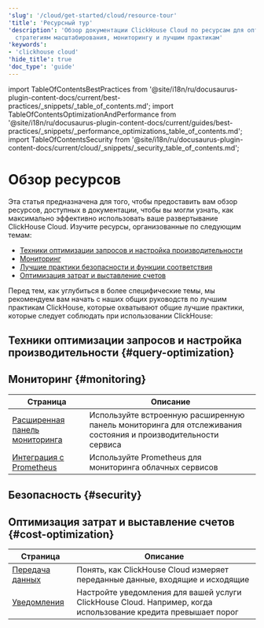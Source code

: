 ```yaml
---
'slug': '/cloud/get-started/cloud/resource-tour'
'title': 'Ресурсный тур'
'description': 'Обзор документации ClickHouse Cloud по ресурсам для оптимизации запросов,
  стратегиям масштабирования, мониторингу и лучшим практикам'
'keywords':
- 'clickhouse cloud'
'hide_title': true
'doc_type': 'guide'
---
```

import TableOfContentsBestPractices from '@site/i18n/ru/docusaurus-plugin-content-docs/current/best-practices/_snippets/_table_of_contents.md';
import TableOfContentsOptimizationAndPerformance from '@site/i18n/ru/docusaurus-plugin-content-docs/current/guides/best-practices/_snippets/_performance_optimizations_table_of_contents.md';
import TableOfContentsSecurity from '@site/i18n/ru/docusaurus-plugin-content-docs/current/cloud/_snippets/_security_table_of_contents.md';


# Обзор ресурсов

Эта статья предназначена для того, чтобы предоставить вам обзор ресурсов, доступных в документации, чтобы вы могли узнать, как максимально эффективно использовать ваше развертывание ClickHouse Cloud. Изучите ресурсы, организованные по следующим темам:

- [Техники оптимизации запросов и настройка производительности](#query-optimization)
- [Мониторинг](#monitoring)
- [Лучшие практики безопасности и функции соответствия](#security)
- [Оптимизация затрат и выставление счетов](#cost-optimization)

Перед тем, как углубиться в более специфические темы, мы рекомендуем вам начать с наших общих руководств по лучшим практикам ClickHouse, которые охватывают общие лучшие практики, которые следует соблюдать при использовании ClickHouse:

<TableOfContentsBestPractices />

## Техники оптимизации запросов и настройка производительности {#query-optimization}

<TableOfContentsOptimizationAndPerformance/>

## Мониторинг {#monitoring}

| Страница                                                          | Описание                                                                       |
|-------------------------------------------------------------------|-------------------------------------------------------------------------------|
| [Расширенная панель мониторинга](/cloud/manage/monitor/advanced-dashboard)  | Используйте встроенную расширенную панель мониторинга для отслеживания состояния и производительности сервиса |
| [Интеграция с Prometheus](/integrations/prometheus)              | Используйте Prometheus для мониторинга облачных сервисов                      |

## Безопасность {#security}

<TableOfContentsSecurity/>

## Оптимизация затрат и выставление счетов {#cost-optimization}

| Страница                                              | Описание                                                                                               |
|-------------------------------------------------------|-------------------------------------------------------------------------------------------------------|
| [Передача данных](/cloud/manage/network-data-transfer)| Понять, как ClickHouse Cloud измеряет переданные данные, входящие и исходящие                          |
| [Уведомления](/cloud/notifications)                   | Настройте уведомления для вашей услуги ClickHouse Cloud. Например, когда использование кредита превышает порог |